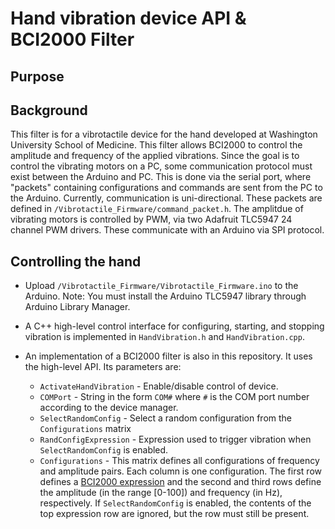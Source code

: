# Hand vibration device API & BCI2000 Filter
## Purpose

## Background
This filter is for a vibrotactile device for the hand developed at Washington University School of Medicine. This filter allows BCI2000 to control the amplitude and frequency of the applied vibrations. Since the goal is to control the vibrating motors on a PC, some communication protocol must exist between the Arduino and PC. This is done via the serial port, where "packets" containing configurations and commands are sent from the PC to the Arduino. Currently, communication is uni-directional. These packets are defined in `/Vibrotactile_Firmware/command_packet.h`. The amplitdue of vibrating motors is controlled by PWM, via two Adafruit TLC5947 24 channel PWM drivers. These communicate with an Arduino via SPI protocol. 

## Controlling the hand
* Upload `/Vibrotactile_Firmware/Vibrotactile_Firmware.ino` to the Arduino. Note: You must install the Arduino TLC5947 library through Arduino Library Manager.

* A C++ high-level control interface for configuring, starting, and stopping vibration is implemented in `HandVibration.h` and `HandVibration.cpp`.  

* An implementation of a BCI2000 filter is also in this repository. It uses the high-level API. Its parameters are:
  * `ActivateHandVibration` - Enable/disable control of device.
  * `COMPort` - String in the form `COM#` where `#` is the COM port number according to the device manager.
  * `SelectRandomConfig` - Select a random configuration from the `Configurations` matrix 
  * `RandConfigExpression` - Expression used to trigger vibration when `SelectRandomConfig` is enabled.
  * `Configurations` - This matrix defines all configurations of frequency and amplitude pairs. Each column is one configuration. The first row defines a [BCI2000 expression](https://www.bci2000.org/mediawiki/index.php/User_Reference:Expression_Syntax) and the second and third rows define the amplitude (in the range [0-100]) and frequency (in Hz), respectively. If `SelectRandomConfig` is enabled, the contents of the top expression row are ignored, but the row must still be present.
